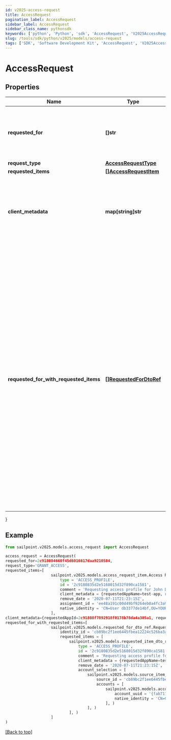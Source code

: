 ```yaml
---
id: v2025-access-request
title: AccessRequest
pagination_label: AccessRequest
sidebar_label: AccessRequest
sidebar_class_name: pythonsdk
keywords: ['python', 'Python', 'sdk', 'AccessRequest', 'V2025AccessRequest'] 
slug: /tools/sdk/python/v2025/models/access-request
tags: ['SDK', 'Software Development Kit', 'AccessRequest', 'V2025AccessRequest']
---
```


# AccessRequest


## Properties

Name | Type | Description | Notes
------------ | ------------- | ------------- | -------------
**requested_for** | **[]str** | A list of Identity IDs for whom the Access is requested. If it's a Revoke request, there can only be one Identity ID. | [required]
**request_type** | [**AccessRequestType**](access-request-type) |  | [optional] 
**requested_items** | [**[]AccessRequestItem**](access-request-item) |  | [required]
**client_metadata** | **map[string]str** | Arbitrary key-value pairs. They will never be processed by the IdentityNow system but will be returned on associated APIs such as /account-activities. | [optional] 
**requested_for_with_requested_items** | [**[]RequestedForDtoRef**](requested-for-dto-ref) | Additional submit data structure with requestedFor containing requestedItems allowing distinction for each request item and Identity. * Can only be used when 'requestedFor' and 'requestedItems' are not separately provided * Adds ability to specify which account the user wants the access on, in case they have multiple accounts on a source * Allows the ability to request items with different remove dates * Also allows different combinations of request items and identities in the same request * Only for use in GRANT_ACCESS type requests  | [optional] 
}

## Example

```python
from sailpoint.v2025.models.access_request import AccessRequest

access_request = AccessRequest(
requested_for=2c918084660f45d6016617daa9210584,
request_type='GRANT_ACCESS',
requested_items=[
                    sailpoint.v2025.models.access_request_item.Access Request Item(
                        type = 'ACCESS_PROFILE', 
                        id = '2c9180835d2e5168015d32f890ca1581', 
                        comment = 'Requesting access profile for John Doe', 
                        client_metadata = {requestedAppName=test-app, requestedAppId=2c91808f7892918f0178b78da4a305a1}, 
                        remove_date = '2020-07-11T21:23:15Z', 
                        assignment_id = 'ee48a191c00d49bf9264eb0a4fc3a9fc', 
                        native_identity = 'CN=User db3377de14bf,OU=YOURCONTAINER, DC=YOURDOMAIN', )
                    ],
client_metadata={requestedAppId=2c91808f7892918f0178b78da4a305a1, requestedAppName=test-app},
requested_for_with_requested_items=[
                    sailpoint.v2025.models.requested_for_dto_ref.RequestedForDtoRef(
                        identity_id = 'cb89bc2f1ee6445fbea12224c526ba3a', 
                        requested_items = [
                            sailpoint.v2025.models.requested_item_dto_ref.RequestedItemDtoRef(
                                type = 'ACCESS_PROFILE', 
                                id = '2c9180835d2e5168015d32f890ca1581', 
                                comment = 'Requesting access profile for John Doe', 
                                client_metadata = {requestedAppName=test-app, requestedAppId=2c91808f7892918f0178b78da4a305a1}, 
                                remove_date = '2020-07-11T21:23:15Z', 
                                account_selection = [
                                    sailpoint.v2025.models.source_item_ref.SourceItemRef(
                                        source_id = 'cb89bc2f1ee6445fbea12224c526ba3a', 
                                        accounts = [
                                            sailpoint.v2025.models.account_item_ref.AccountItemRef(
                                                account_uuid = '{fab7119e-004f-4822-9c33-b8d570d6c6a6}', 
                                                native_identity = 'CN=Glen 067da3248e914,OU=YOUROU,OU=org-data-service,DC=YOURDC,DC=local', )
                                            ], )
                                    ], )
                            ], )
                    ]
)

```
[[Back to top]](#) 

